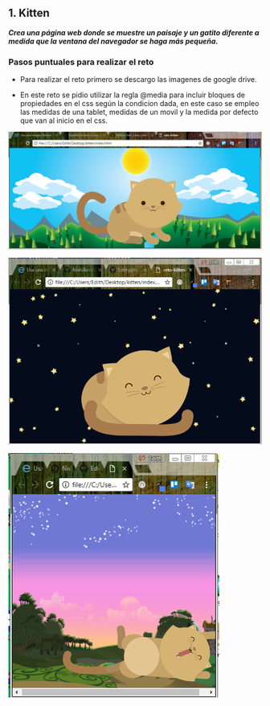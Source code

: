 ## 1. Kitten

***Crea una página web donde se muestre un paisaje y un gatito diferente a medida que la ventana del navegador se haga más pequeña.***


### Pasos puntuales para realizar el reto
-  Para realizar el reto primero se descargo las imagenes de google drive.

- En este reto se pidio utilizar la regla @media para incluir bloques de propiedades en el css según la condicion dada, en este caso se  empleo las medidas de una tablet, medidas de un movil y la medida por defecto que van al inicio en el css.

![MediaQueries](img/captura.png)

![MediaQueries](img/captura2.png)

![MediaQueries](img/captura3.png)
